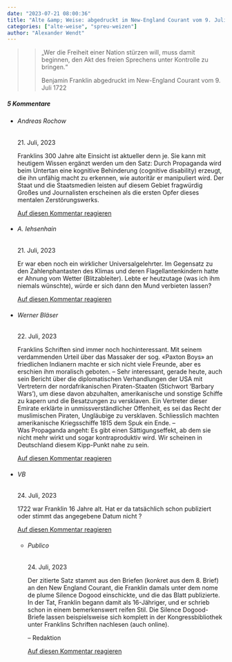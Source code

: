 ```yaml
---
date: "2023-07-21 08:00:36"
title: "Alte &amp; Weise: abgedruckt im New-England Courant vom 9. Juli 1722"
categories: ["alte-weise", "spreu-weizen"]
author: "Alexander Wendt"
---
```


>> „Wer die Freiheit einer Nation stürzen will, muss damit beginnen, den
>> Akt des freien Sprechens unter Kontrolle zu bringen.“
>> 
>> Benjamin Franklin
>> abgedruckt im New-England Courant vom 9. Juli 1722

<!--more-->
<h5 class="comments-h">
5 Kommentare </h5>
<ul class="commentlist">
<li class="comment even thread-even depth-1 clearfix" id="li-comment-119890">
<h6 class="author">Andreas Rochow</h6> <span class="date">21. Juli, 2023</span>



Franklins 300 Jahre alte Einsicht ist aktueller denn je. Sie kann mit heutigem Wissen ergänzt werden um den Satz: Durch Propaganda wird beim Untertan eine kognitive Behinderung (cognitive disability) erzeugt, die ihn unfähig macht zu erkennen, wie autoritär er manipuliert wird. Der Staat und die Staatsmedien leisten auf diesem Gebiet fragwürdig Großes und Journalisten erscheinen als die ersten Opfer dieses mentalen Zerstörungswerks.

<a rel="nofollow" class="comment-reply-link" href="#comment-119890" data-commentid="119890" data-postid="17551" data-belowelement="comment-119890" data-respondelement="respond" data-replyto="Antworte auf Andreas Rochow" aria-label="Antworte auf Andreas Rochow">Auf diesen Kommentar reagieren</a> 


</li>
<li class="comment odd alt thread-odd thread-alt depth-1 clearfix" id="li-comment-119891">
<h6 class="author">A. Iehsenhain</h6> <span class="date">21. Juli, 2023</span>



Er war eben noch ein wirklicher Universalgelehrter. Im Gegensatz zu den Zahlenphantasten des Klimas und deren Flagellantenkindern hatte er Ahnung vom Wetter (Blitzableiter). Lebte er heutzutage (was ich ihm niemals wünschte), würde er sich dann den Mund verbieten lassen?

<a rel="nofollow" class="comment-reply-link" href="#comment-119891" data-commentid="119891" data-postid="17551" data-belowelement="comment-119891" data-respondelement="respond" data-replyto="Antworte auf A. Iehsenhain" aria-label="Antworte auf A. Iehsenhain">Auf diesen Kommentar reagieren</a> 


</li>
<li class="comment even thread-even depth-1 clearfix" id="li-comment-119893">
<h6 class="author">Werner Bläser</h6> <span class="date">22. Juli, 2023</span>



Franklins Schriften sind immer noch hochinteressant. Mit seinem verdammenden Urteil über das Massaker der sog. «Paxton Boys» an friedlichen Indianern machte er sich nicht viele Freunde, aber es erschien ihm moralisch geboten. &#8211; Sehr interessant, gerade heute, auch sein Bericht über die diplomatischen Verhandlungen der USA mit Vertretern der nordafrikanischen Piraten-Staaten (Stichwort &#8216;Barbary Wars&#8217;), um diese davon abzuhalten, amerikanische und sonstige Schiffe zu kapern und die Besatzungen zu versklaven. Ein Vertreter dieser Emirate erklärte in unmissverständlicher Offenheit, es sei das Recht der muslimischen Piraten, Ungläubige zu versklaven. Schliesslich machten amerikanische Kriegsschiffe 1815 dem Spuk ein Ende. &#8211;<br>
Was Propaganda angeht: Es gibt einen Sättigungseffekt, ab dem sie nicht mehr wirkt und sogar kontraproduktiv wird. Wir scheinen in Deutschland diesem Kipp-Punkt nahe zu sein.

<a rel="nofollow" class="comment-reply-link" href="#comment-119893" data-commentid="119893" data-postid="17551" data-belowelement="comment-119893" data-respondelement="respond" data-replyto="Antworte auf Werner Bläser" aria-label="Antworte auf Werner Bläser">Auf diesen Kommentar reagieren</a> 


</li>
<li class="comment odd alt thread-odd thread-alt depth-1 clearfix" id="li-comment-119896">
<h6 class="author">VB</h6> <span class="date">24. Juli, 2023</span>



1722 war Franklin 16 Jahre alt. Hat er da tatsächlich schon publiziert oder stimmt das angegebene Datum nicht ?

<a rel="nofollow" class="comment-reply-link" href="#comment-119896" data-commentid="119896" data-postid="17551" data-belowelement="comment-119896" data-respondelement="respond" data-replyto="Antworte auf VB" aria-label="Antworte auf VB">Auf diesen Kommentar reagieren</a> 


<ul class="children">
<li class="comment byuser comment-author-julia even depth-2 clearfix" id="li-comment-119898">
<h6 class="author">Publico</h6> <span class="date">24. Juli, 2023</span>



Der zitierte Satz stammt aus den Briefen (konkret aus dem 8. Brief) an den New England Courant, die Franklin damals unter dem nome de plume Silence Dogood einschickte, und die das Blatt publizierte. In der Tat, Franklin begann damit als 16-Jähriger, und er schrieb schon in einem bemerkenswert reifen Stil. Die Silence Dogood-Briefe lassen beispielsweise sich komplett in der Kongressbibliothek unter Franklins Schriften nachlesen (auch online). 

– Redaktion

<a rel="nofollow" class="comment-reply-link" href="#comment-119898" data-commentid="119898" data-postid="17551" data-belowelement="comment-119898" data-respondelement="respond" data-replyto="Antworte auf Publico" aria-label="Antworte auf Publico">Auf diesen Kommentar reagieren</a> 


</li>
</ul>
</li>
</ul>
